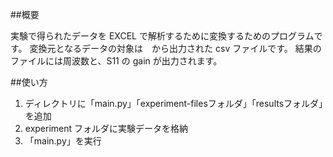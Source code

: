 ##概要

実験で得られたデータを EXCEL で解析するために変換するためのプログラムです。
変換元となるデータの対象は　から出力された csv ファイルです。
結果のファイルには周波数と、S11 の gain が出力されます。

##使い方
1.  ディレクトリに「main.py」「experiment-filesフォルダ」「resultsフォルダ」を追加
2.  experiment フォルダに実験データを格納
3.  「main.py」を実行
